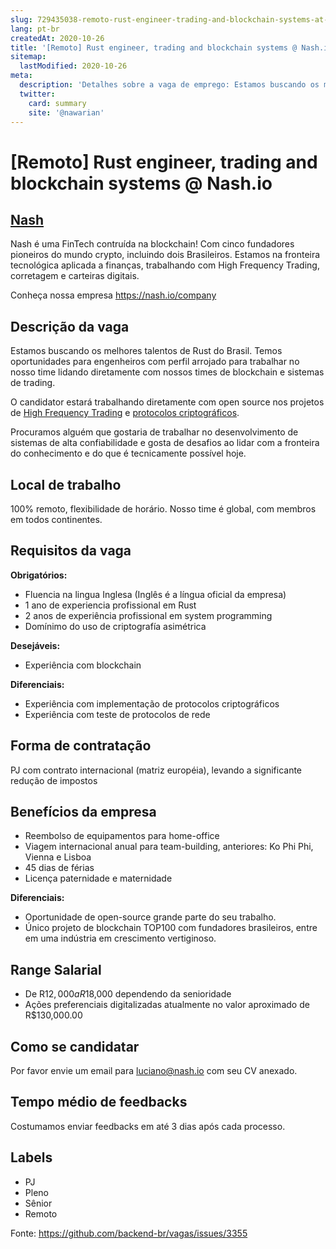 ```yaml
---
slug: 729435038-remoto-rust-engineer-trading-and-blockchain-systems-at-nashio
lang: pt-br
createdAt: 2020-10-26
title: '[Remoto] Rust engineer, trading and blockchain systems @ Nash.io - Vaga de Emprego'
sitemap:
  lastModified: 2020-10-26
meta:
  description: 'Detalhes sobre a vaga de emprego: Estamos buscando os melhores talentos de Rust do Brasil. Temos oportunidades para engenheiros com perfil arrojado para trabalhar no nosso time lidando diretamente com nossos times de blockchain e sistemas de trading. O candidator estará trabalhando diretamente com open source nos projetos de [High Frequency Trading](https://github.com/nash-io/openlimits) e [protocolos criptográficos](https://github.com/nash-io/nash-rust). Procuramos alguém que gostaria de trabalhar no desenvolvimento de sistemas de alta confiabilidade e gosta de desafios ao lidar com a fronteira do conhecimento e do que é tecnicamente possível hoje.'
  twitter:
    card: summary
    site: '@nawarian'
---
```


# [Remoto] Rust engineer, trading and blockchain systems @ Nash.io

## [Nash](https://nash.io)

Nash é uma FinTech contruída na blockchain! Com cinco fundadores pioneiros do mundo crypto, incluindo dois Brasileiros.
Estamos na fronteira tecnológica aplicada a finanças, trabalhando com High Frequency Trading, corretagem e carteiras digitais.

Conheça nossa empresa https://nash.io/company

## Descrição da vaga

Estamos buscando os melhores talentos de Rust do Brasil. Temos oportunidades para engenheiros com perfil arrojado para trabalhar no nosso time lidando diretamente com nossos times de blockchain e sistemas de trading.

O candidator estará trabalhando diretamente com open source nos projetos de [High Frequency Trading](https://github.com/nash-io/openlimits) e [protocolos criptográficos](https://github.com/nash-io/nash-rust).

Procuramos alguém que gostaria de trabalhar no desenvolvimento de sistemas de alta confiabilidade e gosta de desafios ao lidar com a fronteira do conhecimento e do que é tecnicamente possível hoje.

## Local de trabalho

100% remoto, flexibilidade de horário. Nosso time é global, com membros em todos continentes.

## Requisitos da vaga

**Obrigatórios:**
- Fluencia na lingua Inglesa (Inglês é a língua oficial da empresa)
- 1 ano de experiencia profissional em Rust
- 2 anos de experiência profissional em system programming
- Domínimo do uso de criptografía asimétrica

**Desejáveis:**
- Experiência com blockchain

**Diferenciais:**
- Experiência com implementação de protocolos criptográficos
- Experiência com teste de protocolos de rede

## Forma de contratação

PJ com contrato internacional (matriz européia), levando a significante redução de impostos

## Benefícios da empresa

- Reembolso de equipamentos para home-office
- Viagem internacional anual para team-building, anteriores: Ko Phi Phi, Vienna e Lisboa
- 45 dias de férias
- Licença paternidade e maternidade

**Diferenciais:**
- Oportunidade de open-source grande parte do seu trabalho.
- Único projeto de blockchain TOP100 com fundadores brasileiros, entre em uma indústria em crescimento vertiginoso.

## Range Salarial

- De R$12,000 a R$18,000 dependendo da senioridade
- Ações preferenciais digitalizadas atualmente no valor aproximado de R$130,000.00

## Como se candidatar

Por favor envie um email para luciano@nash.io com seu CV anexado.

## Tempo médio de feedbacks

Costumamos enviar feedbacks em até 3 dias após cada processo.

## Labels
- PJ
- Pleno
- Sênior
- Remoto


Fonte: https://github.com/backend-br/vagas/issues/3355